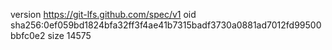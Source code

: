 version https://git-lfs.github.com/spec/v1
oid sha256:0ef059bd1824bfa32ff3f4ae41b7315badf3730a0881ad7012fd99500bbfc0e2
size 14575
